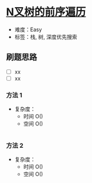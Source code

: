 # [N叉树的前序遍历](https://leetcode-cn.com/problems/n-ary-tree-preorder-traversal/)

- 难度：Easy
- 标签：栈, 树, 深度优先搜索

## 刷题思路

- [ ] xx
- [ ] xx

### 方法 1

- 复杂度：
    - 时间 O()
    - 空间 O()

``` js

```

### 方法 2

- 复杂度：
    - 时间 O()
    - 空间 O()

``` js

```

